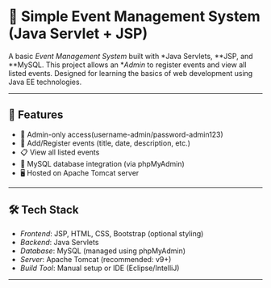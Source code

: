 # 🎉 Simple Event Management System (Java Servlet + JSP)

A basic *Event Management System* built with *Java Servlets, **JSP, and **MySQL. This project allows an **Admin* to register events and view all listed events. Designed for learning the basics of web development using Java EE technologies.



---

## 🚀 Features

- 🔐 Admin-only access(username-admin/password-admin123)
- 📝 Add/Register events (title, date, description, etc.)
- 📋 View all listed events
- 💾 MySQL database integration (via phpMyAdmin)
- 🖥 Hosted on Apache Tomcat server

---

## 🛠 Tech Stack

- *Frontend*: JSP, HTML, CSS, Bootstrap (optional styling)
- *Backend*: Java Servlets
- *Database*: MySQL (managed using phpMyAdmin)
- *Server*: Apache Tomcat (recommended: v9+)
- *Build Tool*: Manual setup or IDE (Eclipse/IntelliJ)

---

